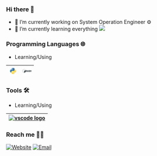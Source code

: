 ### Hi there 👋

<!--
**ECarry/ecarry** is a ✨ _special_ ✨ repository because its `README.md` (this file) appears on your GitHub profile.

Here are some ideas to get you started:

- 🔭 I’m currently working on Service Operation and maintenance
- 🌱 I’m currently learning python,linux
- 👯 I’m looking to collaborate on ...
- 🤔 I’m looking for help with ...
- 💬 Ask me about ...
- 📫 How to reach me: ...
- 😄 Pronouns: ...
- ⚡ Fun fact: ...

-->

- 🔭 I’m currently working on System Operation Engineer ⚙️
- 🌱 I’m currently learning everything <img src="https://media.giphy.com/media/WUlplcMpOCEmTGBtBW/giphy.gif" width="30">


### Programming Languages 🌐
- Learning/Using

|[<img src="https://raw.githubusercontent.com/github/explore/80688e429a7d4ef2fca1e82350fe8e3517d3494d/topics/python/python.png" alt="python logo" width="24">](https://www.python.org/) | [<img src="https://raw.githubusercontent.com/github/explore/80688e429a7d4ef2fca1e82350fe8e3517d3494d/topics/bash/bash.png" alt="bash logo" width="24">](https://www.gnu.org/software/bash/) |
|---|---|

### Tools 🛠️
- Learning/Using

[<img src="https://raw.githubusercontent.com/Delta456/Delta456/master/img/vscode.png" alt="vscode logo" width="24">](https://code.visualstudio.com/) |
|---|

### Reach me 🤝🏻 
<a href="https://ecarry.cc/"><img alt="Website" src="https://img.shields.io/badge/Website-ecarry.cc-blue?style=flat-square&logo=google-chrome"></a>
<a href="mailto:lianshiliang93@gmail.com"><img alt="Email" src="https://img.shields.io/badge/Email-lianshiliang93@gmail.com-blue?style=flat-square&logo=gmail"></a>
